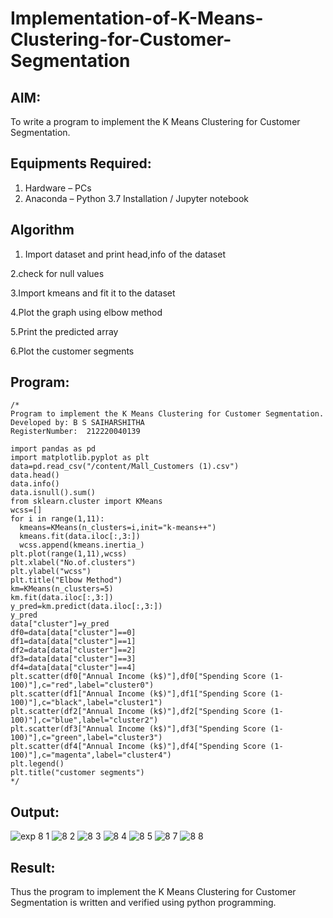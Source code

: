 # Implementation-of-K-Means-Clustering-for-Customer-Segmentation

## AIM:
To write a program to implement the K Means Clustering for Customer Segmentation.

## Equipments Required:
1. Hardware – PCs
2. Anaconda – Python 3.7 Installation / Jupyter notebook

## Algorithm

1. Import dataset and print head,info of the dataset

2.check for null values

3.Import kmeans and fit it to the dataset

4.Plot the graph using elbow method

5.Print the predicted array

6.Plot the customer segments


## Program:
```
/*
Program to implement the K Means Clustering for Customer Segmentation.
Developed by: B S SAIHARSHITHA
RegisterNumber:  212220040139

import pandas as pd
import matplotlib.pyplot as plt
data=pd.read_csv("/content/Mall_Customers (1).csv")
data.head()
data.info()
data.isnull().sum()
from sklearn.cluster import KMeans
wcss=[]
for i in range(1,11):
  kmeans=KMeans(n_clusters=i,init="k-means++")
  kmeans.fit(data.iloc[:,3:])
  wcss.append(kmeans.inertia_)
plt.plot(range(1,11),wcss)
plt.xlabel("No.of.clusters")
plt.ylabel("wcss")
plt.title("Elbow Method")
km=KMeans(n_clusters=5)
km.fit(data.iloc[:,3:])
y_pred=km.predict(data.iloc[:,3:])
y_pred
data["cluster"]=y_pred
df0=data[data["cluster"]==0]
df1=data[data["cluster"]==1]
df2=data[data["cluster"]==2]
df3=data[data["cluster"]==3]
df4=data[data["cluster"]==4]
plt.scatter(df0["Annual Income (k$)"],df0["Spending Score (1-100)"],c="red",label="cluster0")
plt.scatter(df1["Annual Income (k$)"],df1["Spending Score (1-100)"],c="black",label="cluster1")
plt.scatter(df2["Annual Income (k$)"],df2["Spending Score (1-100)"],c="blue",label="cluster2")
plt.scatter(df3["Annual Income (k$)"],df3["Spending Score (1-100)"],c="green",label="cluster3")
plt.scatter(df4["Annual Income (k$)"],df4["Spending Score (1-100)"],c="magenta",label="cluster4")
plt.legend()
plt.title("customer segments")
*/
```

## Output:
![exp 8 1](https://user-images.githubusercontent.com/114275126/204444936-5fcb3bff-3834-4689-a3fe-3beb2258692a.PNG)
![8 2](https://user-images.githubusercontent.com/114275126/204450727-0abde376-1175-4eec-861d-51e6e0d66402.PNG)
![8 3](https://user-images.githubusercontent.com/114275126/204450756-e83df710-c358-4c8e-b089-a498da99a12f.PNG)
![8 4](https://user-images.githubusercontent.com/114275126/204450802-61b4453c-f4e9-4780-ae09-7642fb6a2725.PNG)
![8 5](https://user-images.githubusercontent.com/114275126/204450830-c3a3bb56-11c7-462a-8f75-945ec775d26e.PNG)
![8 7](https://user-images.githubusercontent.com/114275126/204451193-c7713bac-ffc7-4724-90f1-6d7ad16559e5.PNG)
![8 8](https://user-images.githubusercontent.com/114275126/204451197-72a05385-13be-4c36-871a-e6b36e01e6c8.PNG)


## Result:
Thus the program to implement the K Means Clustering for Customer Segmentation is written and verified using python programming.
